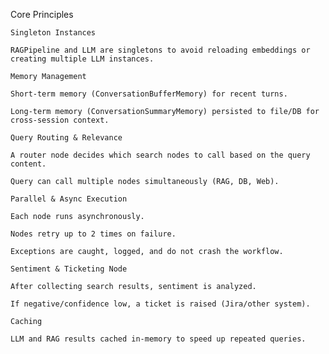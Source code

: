 Core Principles

    Singleton Instances

    RAGPipeline and LLM are singletons to avoid reloading embeddings or creating multiple LLM instances.

    Memory Management

    Short-term memory (ConversationBufferMemory) for recent turns.

    Long-term memory (ConversationSummaryMemory) persisted to file/DB for cross-session context.

    Query Routing & Relevance

    A router node decides which search nodes to call based on the query content.

    Query can call multiple nodes simultaneously (RAG, DB, Web).

    Parallel & Async Execution

    Each node runs asynchronously.

    Nodes retry up to 2 times on failure.

    Exceptions are caught, logged, and do not crash the workflow.

    Sentiment & Ticketing Node

    After collecting search results, sentiment is analyzed.

    If negative/confidence low, a ticket is raised (Jira/other system).

    Caching

    LLM and RAG results cached in-memory to speed up repeated queries.
